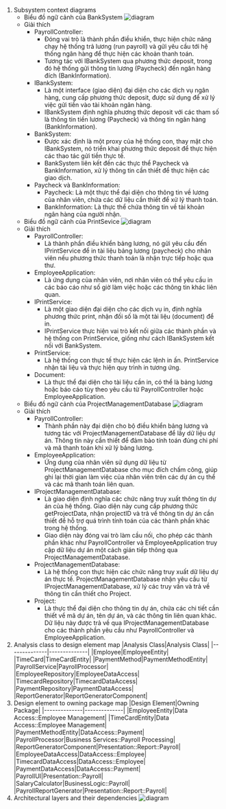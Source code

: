 1. Subsystem context diagrams
   * Biểu đồ ngữ cảnh của BankSystem
     ![diagram](https://www.planttext.com/api/plantuml/png/j5DDImCn4BtdLmozQCKMpsKfKgiWg1GAtgVPQRkOJPRC15sqlyo3Fyc_OBQVcrgFvX3Op9itRzxCVdz-NREWbr0Q9OKOWX7QbsdDGgLIPp2cUM49j2ihPyaAmzmPuruBku37vnj0hvU5a9RWILMeNt11qBbnLdp4aOS7hCbtu5r1FDeWCqomRe8jK9Rf_STmk0MlJ-MT9kQOKiRgvzrrPALMwb3itWhvEMfAQnNxv_j3IsrgyMXvJluks9pFKMiNh3o5SaP-05FniSLBmB9v7S3OXPcXoqqIQYcS7QDG3CIxEu2HSuRGdf1tQwElzIaVRilAk9fesrnqWTROr86JmbhXHE1HTyT23-4uT0cSqAMofs766yicthtLgVAMeLd6UsJL85Fr_sloVZyz6MpWl2mg1hJvPlmR3bQ_DwxV7oPxCO30z1VmU50HNELH4gisHVRHwq52kTF0y5h8KXtJTAxw_OiEnAnjsKCYxnQVSfZLAettUgSaxH9OgMkoUVD3_m000F__0m00)
   * Giải thích
     - PayrollController:
       + Đóng vai trò là thành phần điều khiển, thực hiện chức năng chạy hệ thống trả lương (run payroll) và gửi yêu cầu tới hệ thống ngân hàng để thực hiện các
         khoản thanh toán.
       + Tương tác với IBankSystem qua phương thức deposit, trong đó hệ thống gửi thông tin lương (Paycheck) đến ngân hàng đích (BankInformation).
     - IBankSystem:
       + Là một interface (giao diện) đại diện cho các dịch vụ ngân hàng, cung cấp phương thức deposit, được sử dụng để xử lý việc gửi tiền vào tài khoản ngân hàng.
       + IBankSystem định nghĩa phương thức deposit với các tham số là thông tin tiền lương (Paycheck) và thông tin ngân hàng (BankInformation).
     - BankSystem:
       + Được xác định là một proxy của hệ thống con, thay mặt cho IBankSystem, nó triển khai phương thức deposit để thực hiện các thao tác gửi tiền thực tế.
       + BankSystem liên kết đến các thực thể Paycheck và BankInformation, xử lý thông tin cần thiết để thực hiện các giao dịch.
     - Paycheck và BankInformation:
       + Paycheck: Là một thực thể đại diện cho thông tin về lương của nhân viên, chứa các dữ liệu cần thiết để xử lý thanh toán.
       + BankInformation: Là thực thể chứa thông tin về tài khoản ngân hàng của người nhận.
   * Biểu đồ ngữ cảnh của PrintSevice
     ![diagram](https://www.planttext.com/api/plantuml/png/j5FBQiCm4BphAnPV-Y0nxTKO4vhq46WX4EXTaJUEg2ovqhh1jFco7lf9_ONAJXt7YNEi3WBjZ7PdPwMVh--98swfp1KZIGfXOQMc9TftAH0Oku8PhgL642OlZ4PD3jP6ARELEeFdbobmApQIK51faHLSlF8C8PWQJTRpqC8Jhz06yC70Bw6uSx3WLGqUaU9O70v9yaTkbiMt4XtvAqx9ulgcGNPinxfYSqrerzmBxjMIX_2yrzLHygAEjwanBvIf4ETf14loI3O2nnMtLGGpKwuKZY35j1GaZNPjx2Q21sCKSZsWx55xLwiB5jH5VUFOSFfDdqlfiBwaBdukhSCor6WvOJhpcuVzFg1sMQvSvGZp4wd7viMnQrbzoVzavU41MbIyOMzauO3hT3zVla_1pfzK62OdWu-WT7Y9sWuaEfZbMFzw_3aUmqd2LeE3hQGDQvC4Ts5u6y00t-sDmXHMLKU_hxd9mB-8G5XijB09whJ-fxy0003__mC0)
   * Giải thích
     - PayrollController:
       + Là thành phần điều khiển bảng lương, nó gửi yêu cầu đến IPrintService để in tài liệu bảng lương (paycheck) cho nhân viên nếu phương thức thanh toán là
         nhận trực tiếp hoặc qua thư.
     - EmployeeApplication:
       + Là ứng dụng của nhân viên, nơi nhân viên có thể yêu cầu in các báo cáo như số giờ làm việc hoặc các thông tin khác liên quan.
     - IPrintService:
       + Là một giao diện đại diện cho các dịch vụ in, định nghĩa phương thức print, nhận đối số là một tài liệu (document) để in.
       + IPrintService thực hiện vai trò kết nối giữa các thành phần và hệ thống con PrintService, giống như cách IBankSystem kết nối với BankSystem.
     - PrintService:
       + Là hệ thống con thực tế thực hiện các lệnh in ấn. PrintService nhận tài liệu và thực hiện quy trình in tương ứng.
     - Document:
       + Là thực thể đại diện cho tài liệu cần in, có thể là bảng lương hoặc báo cáo tùy theo yêu cầu từ PayrollController hoặc EmployeeApplication.
   * Biểu đồ ngữ cảnh của ProjectManagementDatabase
     ![diagram](https://www.planttext.com/api/plantuml/png/j9EnJiCm48PtFyMDHA8la05LfKXqG49YOBuwHmXrxCXt6Ih4ap7qaVeAjOEfqZHf9IIy9F9zvyl_HTv_x-OiwAMjZP9A304yU_T1MfxGOaarMLcYu1gPb58GbZR8F4t1PqV5LP8aB1Plg6wCsnAjYXnUn5Usp7Be0SU-jYbGA5KUNUjvfFSMcX-Wl_KUuLVdDnGsbwvT6mep5iuPGjkT_zNBy90EFOyr0lrMJYtWrZjZxfsL-2H_cdxGsrd8BiNCqZUcAPKLyc-e2LRNVF_5zVzvZWdEtSncTqUTEQ3Mn4ny1GpL67U2clQY1l87qq4ywWsFKkazGE4VLwLbTK5_hs7ioip95l5ogGC0003__mC0)
   * Giải thích
     - PayrollController:
       + Thành phần này đại diện cho bộ điều khiển bảng lương và tương tác với ProjectManagementDatabase để lấy dữ liệu dự án. Thông tin này cần thiết để đảm bảo
       tính toán đúng chi phí và mã thanh toán khi xử lý bảng lương.
     - EmployeeApplication:
       + Ứng dụng của nhân viên sử dụng dữ liệu từ ProjectManagementDatabase cho mục đích chấm công, giúp ghi lại thời gian làm việc của nhân viên trên các dự án cụ
       thể và các mã thanh toán liên quan.
     - IProjectManagementDatabase:
       + Là giao diện định nghĩa các chức năng truy xuất thông tin dự án của hệ thống. Giao diện này cung cấp phương thức getProjectData, nhận projectID và trả về
       thông tin dự án cần thiết để hỗ trợ quá trình tính toán của các thành phần khác trong hệ thống.
       + Giao diện này đóng vai trò làm cầu nối, cho phép các thành phần khác như PayrollController và EmployeeApplication truy cập dữ liệu dự án một cách gián tiếp
       thông qua ProjectManagementDatabase.
     - ProjectManagementDatabase:
       + Là hệ thống con thực hiện các chức năng truy xuất dữ liệu dự án thực tế. ProjectManagementDatabase nhận yêu cầu từ IProjectManagementDatabase, xử lý các
       truy vấn và trả về thông tin cần thiết cho Project.
     - Project:
       + Là thực thể đại diện cho thông tin dự án, chứa các chi tiết cần thiết về mã dự án, tên dự án, và các thông tin liên quan khác. Dữ liệu này được trả về qua
       IProjectManagementDatabase cho các thành phần yêu cầu như PayrollController và EmployeeApplication.
2. Analysis class to design element map
|Analysis Class|Analysis Class|
|--------------|--------------|
|Employee|EmployeeEntity|
|TimeCard|TimeCardEntity|
|PaymentMethod|PaymentMethodEntity|
|PayrollService|PayrollProcessor|
|EmployeeRepository|EmployeeDataAccess|
|TimecardRepository|TimecardDataAccess|
|PaymentRepository|PaymentDataAccess|
|ReportGenerator|ReportGeneratorComponent|
3. Design element to owning package map
|Design Element|Owning Package|
|--------------|--------------|
|EmployeeEntity|Data Access::Employee Management|
|TimeCardEntity|Data Access::Employee Management|
|PaymentMethodEntity|DataAccess::Payment|
|PayrollProcessor|Business Services::Payroll Processing|
|ReportGeneratorComponent|Presentation::Report::Payroll|
|EmployeeDataAccess|DataAccess::Employee|
|TimecardDataAccess|DataAccess::Employee|
|PaymentDataAccess|DataAccess::Payment|
|PayrollUI|Presentation::Payroll|
|SalaryCalculator|BusinessLogic::Payroll|
|PayrollReportGenerator|Presentation::Report::Payroll|
4. Architectural layers and their dependencies
![diagram](https://www.planttext.com/api/plantuml/png/T9D1JiCm44NtFiKe-rw01IeA1NLHgIgK_SWPg8LZH_PKA4ASZ0L7uWhO96dSECdEUVFdPxudlzy_Qy_e-5nhqQ1ynpU2uaNHHm6V0i8ZDNeFUsoTrVgu5LzYh2kjuVYQt6prtbb9tbkNe0Crrl4Z6NB8L-G9DRgsH2tF-X-bJlV827SojhkssjIDjYrHBEXu0fzLJH9TDGl3HzPaE66fuSvMf1UyDeOLjnEVClXaeFVO4P_iG8FB9KrOhMwpjE06YgCd1rl38IN9off2P5LHcayVnG_4ydHXeSshNT3d0OtwWK642_eimr7U8-XczmiD9kiGvVs1UhQadAvBb0udwgYY89w9A4skkvGexc4txKmmGrxZHMUgF8uaf7G9CkMQJ1L_mJy0003__mC0)
